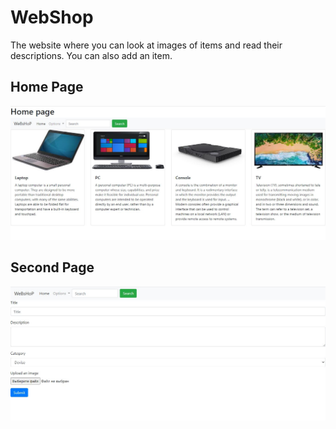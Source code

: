 # WebShop
The website where you can look at images of items and read their descriptions. You can also add an item.
## Home Page
![alt text](WebShop_Home_page.JPG)
## Second Page
![alt text](WebShop_Add_Item_page.JPG)
